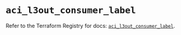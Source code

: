 # `aci_l3out_consumer_label`

Refer to the Terraform Registry for docs: [`aci_l3out_consumer_label`](https://registry.terraform.io/providers/ciscodevnet/aci/2.17.0/docs/resources/l3out_consumer_label).
